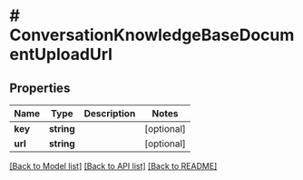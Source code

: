 # # ConversationKnowledgeBaseDocumentUploadUrl

## Properties

Name | Type | Description | Notes
------------ | ------------- | ------------- | -------------
**key** | **string** |  | [optional]
**url** | **string** |  | [optional]

[[Back to Model list]](../../README.md#models) [[Back to API list]](../../README.md#endpoints) [[Back to README]](../../README.md)
